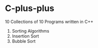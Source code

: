 # C-plus-plus
10 Collections of 10 Programs written in C++


1. Sorting Algorithms
  1. Insertion Sort
  2. Bubble Sort
